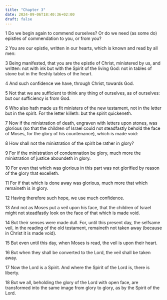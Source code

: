 ```yaml
---
title: "Chapter 3"
date: 2024-09-06T18:40:36+02:00
draft: false
---
```




1 Do we begin again to commend ourselves? Or do we need (as some do) epistles of commendation to you, or from you?

2 You are our epistle, written in our hearts, which is known and read by all men:

3 Being manifested, that you are the epistle of Christ, ministered by us, and written: not with ink but with the Spirit of the living God: not in tables of stone but in the fleshly tables of the heart.

4 And such confidence we have, through Christ, towards God.

5 Not that we are sufficient to think any thing of ourselves, as of ourselves: but our sufficiency is from God.

6 Who also hath made us fit ministers of the new testament, not in the letter but in the spirit. For the letter killeth: but the spirit quickeneth.

7 Now if the ministration of death, engraven with letters upon stones, was glorious (so that the children of Israel could not steadfastly behold the face of Moses, for the glory of his countenance), which is made void:

8 How shall not the ministration of the spirit be rather in glory?

9 For if the ministration of condemnation be glory, much more the ministration of justice aboundeth in glory.

10 For even that which was glorious in this part was not glorified by reason of the glory that excelleth.

11 For if that which is done away was glorious, much more that which remaineth is in glory.

12 Having therefore such hope, we use much confidence.

13 And not as Moses put a veil upon his face, that the children of Israel might not steadfastly look on the face of that which is made void.

14 But their senses were made dull. For, until this present day, the selfsame veil, in the reading of the old testament, remaineth not taken away (because in Christ it is made void).

15 But even until this day, when Moses is read, the veil is upon their heart.

16 But when they shall be converted to the Lord, the veil shall be taken away.

17 Now the Lord is a Spirit. And where the Spirit of the Lord is, there is liberty.

18 But we all, beholding the glory of the Lord with open face, are transformed into the same image from glory to glory, as by the Spirit of the Lord.

